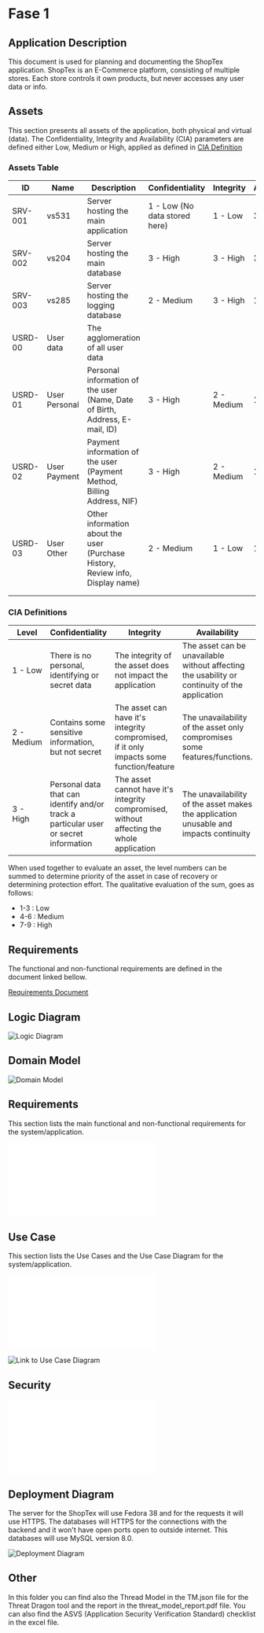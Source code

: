 # Fase 1

## Application Description

This document is used for planning and documenting the ShopTex application.
ShopTex is an E-Commerce platform, consisting of multiple stores. Each store controls it own products, but never accesses any user data or info.

## Assets
This section presents all assets of the application, both physical and virtual (data).
The Confidentiality, Integrity and Availability (CIA) parameters are defined either Low, Medium or High, applied as defined in [CIA Definition](#cia-definitions)

### Assets Table
| ID      | Name          | Description                                                                    | Confidentiality               | Integrity  | Availability | Total/Priority |
|---------|---------------|--------------------------------------------------------------------------------|-------------------------------|------------|--------------|----------------|
| SRV-001 | vs531         | Server hosting the main application                                            | 1 - Low (No data stored here) | 1 - Low    | 3 - High     | 5/9            |
| SRV-002 | vs204         | Server hosting the main database                                               | 3 - High                      | 3 - High   | 3 - High     | 9/9            |
| SRV-003 | vs285         | Server hosting the logging database                                            | 2 - Medium                    | 3 - High   | 1 - Low      | 6/9            |
| USRD-00 | User data     | The agglomeration of all user data                                             |                               |            |              |                |
| USRD-01 | User Personal | Personal information of the user (Name, Date of Birth, Address, E-mail, ID)    | 3 - High                      | 2 - Medium | 1 - Low      |                |
| USRD-02 | User Payment  | Payment information of the user (Payment Method, Billing Address, NIF)         | 3 - High                      | 2 - Medium | 1 - Low      |                |
| USRD-03 | User Other    | Other information about the user (Purchase History, Review info, Display name) | 2 - Medium                    | 1 - Low    | 1 - Low      |                |
|         |               |                                                                                |                               |            |              |                |
|         |               |                                                                                |                               |            |              |                |

### CIA Definitions

| Level      | Confidentiality                                                                      | Integrity                                                                                 | Availability                                                                                  |
|------------|--------------------------------------------------------------------------------------|-------------------------------------------------------------------------------------------|-----------------------------------------------------------------------------------------------|
| 1 - Low    | There is no personal, identifying or secret data                                     | The integrity of the asset does not impact the application                                | The asset can be unavailable without affecting the usability or continuity of the application |
| 2 - Medium | Contains some sensitive information, but not secret                                  | The asset can have it's integrity compromised, if it only impacts some function/feature   | The unavailability of the asset only compromises some features/functions.                     |
| 3 - High   | Personal data that can identify and/or track a particular user or secret information | The asset cannot have it's integrity compromised, without affecting the whole application | The unavailability of the asset makes the application unusable and impacts continuity         |

When used together to evaluate an asset, the level numbers can be summed to determine priority of the asset in case of recovery or determining protection effort. The qualitative evaluation of the sum, goes as follows:

 - 1-3 : Low
 - 4-6 : Medium
 - 7-9 : High

## Requirements
The functional and non-functional requirements are defined in the document linked bellow.

[Requirements Document](Requirements.md)

## Logic Diagram
![Logic Diagram](Logic.jpg)

## Domain Model

![Domain Model](domainModel.png)

## Requirements

This section lists the main functional and non-functional requirements for the system/application.

![Link to Requirements](Requirements.md)

## Use Case
This section lists the Use Cases and the Use Case Diagram for the system/application.

![Link to Use Cases](useCases.md)

![Link to Use Case Diagram](usecaseDiagram.puml)

## Security
![Link to Security](Security.md)

## Deployment Diagram

The server for the ShopTex will use Fedora 38 and for the requests it will use HTTPS.
The databases will HTTPS for the connections with the backend and it won't have open ports open to outside internet. This databases will use MySQL version 8.0.

![Deployment Diagram](Deployment%20Diagram.jpg)

## Other

In this folder you can find also the Thread Model in the TM.json file for the Threat Dragon tool and the report in the threat_model_report.pdf file.
You can also find the ASVS (Application Security Verification Standard) checklist in the excel file.
